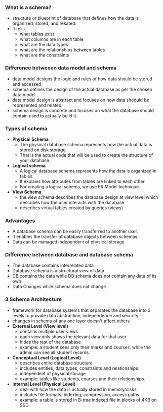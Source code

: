 ### What is a schema?
- structure or blueprint of database that defines how the data is organized, stored, and rekated.
- It tells
    - what tables exist
    - what columns are in each table
    - what are the data types
    - what are the relationships between tables
    - what are the constraints
 
### Difference betweeen data model and schema
- data model designs the logic and rules of how data should be stored and accessed
- schema defines the design of the actual database as per the chosen data model
- data model design is abstract and focuses on how data shoould be represented and related
- schema design is concrete and focuses on what the database should contain used to actually build it.

### Types of schema
- **Physical Schema**
   - The physical database schema represents how the actual data is stored on disk storage.
   - That is the actual code that will be used to create the structure of your database.
- **Logical schema**
   - A logical database schema represents how the data is organized in tables.
   - It explains how attributes from tables are linked to each other.
   - For creating a logical schema, we use ER Model technique.
- **View Schema**
   - the view schema describes the database design at view level which describes how the user interacts with the database
   - describes virtual tables created by queries (views)

 ### Advantages
 - A database schema can be easily transferred to another user.
 - It enables the transfer of database objects between schemas.
 - Data can be managed independent of physical storage.

### Difference between database and database schema
- The database contains interrelated data
- Database schema is a structural view of data
- DB contains the data while DB schema does not contain any data of its own
- Data Changes while schema does not change

### 3 Schema Architecture
- framework for database systems that separates the database into 3 levels to provide data abstraction, independence and security
- changes in schema of any one layer doesn't affect others
- **External Level (View level)**
   - contains multiple user views
   - each view only shows the relevant data for that user
   - hides the rest of the database
   - example: a student sees only their marks and courses, while the admin can see all student records.
- **Conceptual Level (Logical Level)**
   - describes entire database structure
   - includes entities, data types, constraints and relationships
   - independent of physical storage
   - example: tables like students, courses and their relationships.
- **Internal Level (Physical Level)**
   - deal with how the data is actually stored in memory/disks
   - includes file formats, indexing, compression, access paths.
   - example: a table is stored in B-tree indexed file in blocks of 4KB on SSD.
